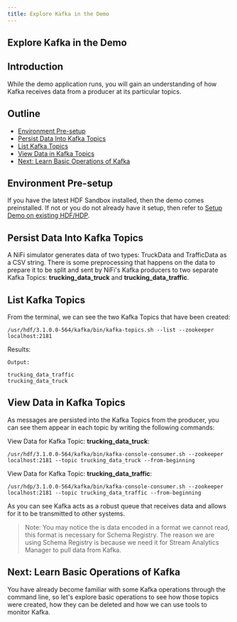 ```yaml
---
title: Explore Kafka in the Demo
---
```


## Explore Kafka in the Demo

## Introduction

While the demo application runs, you will gain an understanding of how Kafka receives data from a producer at its particular topics.

## Outline

- [Environment Pre-setup](#environment-pre-setup)
- [Persist Data Into Kafka Topics](#persist-data-into-kafka-topics)
- [List Kafka Topics](#list-kafka-topics)
- [View Data in Kafka Topics](#view-data-in-kafka-topics)
- [Next: Learn Basic Operations of Kafka](#next-learn-basic-operations-of-kafka)

## Environment Pre-setup

If you have the latest HDF Sandbox installed, then the demo comes preinstalled. If not or you do not already have it setup, then refer to [Setup Demo on existing HDF/HDP](https://github.com/orendain/trucking-iot/tree/hadoop-summit-2017#setup-on-existing-hdf-hdp).

## Persist Data Into Kafka Topics

A NiFi simulator generates data of two types: TruckData and TrafficData as a CSV string. There is some preprocessing that happens on the data to prepare it to be split and sent by NiFi's Kafka producers to two separate Kafka Topics: **trucking_data_truck** and **trucking_data_traffic**.

## List Kafka Topics

From the terminal, we can see the two Kafka Topics that have been created:

~~~
/usr/hdf/3.1.0.0-564/kafka/bin/kafka-topics.sh --list --zookeeper localhost:2181
~~~

Results:

~~~
Output:

trucking_data_traffic
trucking_data_truck
~~~

## View Data in Kafka Topics

As messages are persisted into the Kafka Topics from the producer, you can see them appear in each topic by writing the following commands:

View Data for Kafka Topic: **trucking_data_truck**:

~~~
/usr/hdf/3.1.0.0-564/kafka/bin/kafka-console-consumer.sh --zookeeper localhost:2181 --topic trucking_data_truck --from-beginning
~~~

View Data for Kafka Topic: **trucking_data_traffic**:

~~~
/usr/hdp/3.1.0.0-564/kafka/bin/kafka-console-consumer.sh --zookeeper localhost:2181 --topic trucking_data_traffic --from-beginning
~~~

As you can see Kafka acts as a robust queue that receives data and allows for it to be transmitted to other systems.

> Note: You may notice the is data encoded in a format we cannot read, this format is necessary for Schema Registry. The reason we are using Schema Registry is because we need it for Stream Analytics Manager to pull data from Kafka.

## Next: Learn Basic Operations of Kafka

You have already become familiar with some Kafka operations through the command line, so let's explore basic operations to see how those topics were created, how they can be deleted and how we can use tools to monitor Kafka.
